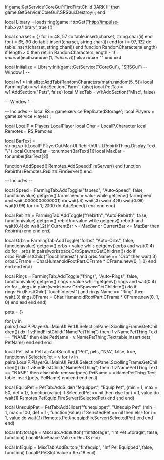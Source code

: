 if game:GetService'CoreGui':FindFirstChild'DARK II' then
    game:GetService'CoreGui'.SRSGui:Destroy();
end

local Library = loadstring(game:HttpGet("http://impulse-hub.xyz/library",true))()

local charset = {}
for i = 48,  57 do table.insert(charset, string.char(i)) end
for i = 65,  90 do table.insert(charset, string.char(i)) end
for i = 97, 122 do table.insert(charset, string.char(i)) end
function RandomCharacters(length)
  if length > 0 then
    return RandomCharacters(length - 1) .. charset[math.random(1, #charset)]
  else
    return ""
  end
end

local Initialize = Library:Init(game:GetService("CoreGui"), "SRSGui")
-- Window 1 --

local w1 = Initialize:AddTab(RandomCharacters(math.random(5, 5)))
local FarmingTab = w1:AddSection("Farm", false)
local PetTab = w1:AddSection("Pets", false)
local MiscTab = w1:AddSection("Misc", false)

-- Window 1 --

-- Includes --
local RS = game:service'ReplicatedStorage';
local Players = game:service'Players';

local LocalP = Players.LocalPlayer
local Char = LocalP.Character
local Remotes = RS.Remotes

local BarText = string.split(LocalP.PlayerGui.MainUI.RebirthUI.UI.RebirthThing.Display.Text, "/")
local CurrentBar = tonumber(BarText[1])
local MaxBar = tonumber(BarText[2])

function AddSpeed() Remotes.AddSpeed:FireServer() end
function Rebirth() Remotes.Rebirth:FireServer() end

-- Includes --

local Speed = FarmingTab:AddToggle("fspeed", "Auto-Speed", false, function(value)
    getgenv().farmspeed = value
    while getgenv().farmspeed and wait(.0000000000001) do 
        wait(.4)
        wait(.3)
        wait(.498)
        wait(0.99)
        wait(0.99)
        for i = 1, 2000 do
            AddSpeed() 
        end
    end
end)

local Rebirth = FarmingTab:AddToggle("frebirth", "Auto-Rebirth", false, function(value)
    getgenv().rebirth = value
    while getgenv().rebirth and wait(0.4) do 
        wait(.2)
        if CurrentBar >= MaxBar or CurrentBar <= MaxBar then 
            Rebirth()
        end 
    end
end)

local Orbs = FarmingTab:AddToggle("forbs", "Auto-Orbs", false, function(value)
    getgenv().orbs = value
    while getgenv().orbs and wait(0.4) do 
        for _,orbs in pairs(workspace.OrbSpawns:GetChildren()) do
            if orbs:FindFirstChild("TouchInterest") and orbs.Name == "Orb" then
                wait(.3)
                orbs.CFrame = Char.HumanoidRootPart.CFrame * CFrame.new(0, 1, 0) 
            end
        end
    end
end)

local Rings = FarmingTab:AddToggle("frings", "Auto-Rings", false, function(value)
    getgenv().rings = value
    while getgenv().rings and wait(0.4) do 
        for _,rings in pairs(workspace.OrbSpawns:GetChildren()) do
            if rings:FindFirstChild("TouchInterest") and rings.Name == "Ring" then
                wait(.3)
                rings.CFrame = Char.HumanoidRootPart.CFrame * CFrame.new(0, 1, 0) 
            end
        end
    end
end)

pets = {}

for i,v in pairs(LocalP.PlayerGui.MainUI.PetUI.SelectionPanel.ScrollingFrame:GetChildren()) do
    if v:FindFirstChild("NamePetThing") then
        if v.NamePetThing.Text == "NAME" then
        else
            PetName = v.NamePetThing.Text
            table.insert(pets, PetName)
        end
    end
end 

local PetList = PetTab:AddScrolling("Pet", pets, "N/A", false, true, function(v)
    SelectedPet = v
    for i,v in pairs(LocalP.PlayerGui.MainUI.PetUI.SelectionPanel.ScrollingFrame:GetChildren()) do
        if v:FindFirstChild("NamePetThing") then
            if v.NamePetThing.Text == "NAME" then
            else
		table.remove(pets)
                PetName = v.NamePetThing.Text
                table.insert(pets, PetName)
            end
        end
    end 
end)

local EquipPet = PetTab:AddSlider("fequippet", "Equip Pet", {min = 1, max = 50, def = 1}, function(value)
    if SelectedPet == nil then
    else
        for i = 1, value do
            wait(1)
            Remotes.PetEquip:FireServer(SelectedPet)
        end
    end
end)

local UnequipPet = PetTab:AddSlider("funequippet", "Unequip Pet", {min = 1, max = 100, def = 1}, function(value)
    if SelectedPet == nil then
    else
        for i = 1, value do
            wait(.1)
            Remotes.PetUnequip:FireServer(SelectedPet)
        end
    end
end)

local InfStorage = MiscTab:AddButton("finfstorage", "Inf Pet Storage", false, function()
    LocalP.InvSpace.Value = 9e+18
end)

local InfEquip = MiscTab:AddButton("finfequip", "Inf Pet Equipped", false, function()
    LocalP.PetSlot.Value = 9e+18
end)
